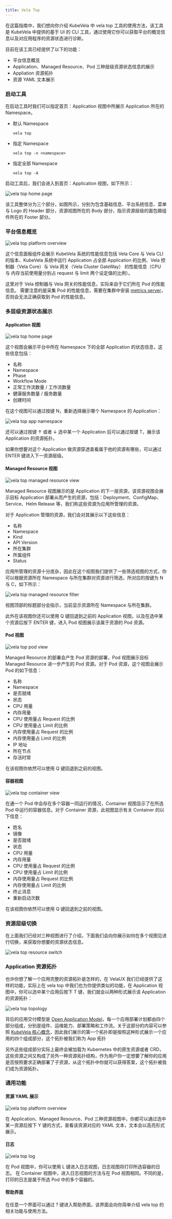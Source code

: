 ```yaml
---
title: Vela Top
---
```


在这篇指南中，我们想向你介绍 KubeVela 中 vela top 工具的使用方法，该工具是 KubeVela 中提供的基于 UI 的 CLI 工具，通过使用它你可以获取平台的概览信息以及对应用程序的资源状态进行诊断。

目前在该工具已经提供了以下的功能：

- 平台信息概览
- Application、Managed Resource、Pod 三种层级资源状态信息的展示
- Appliation 资源拓扑
- 资源 YAML 文本展示

### 启动工具

在启动工具时我们可以指定首页：Application 视图中所展示 Application 所在的 Namespace。

- 默认 Namespace
    ```shell
  vela top
  ```

- 指定 Namespace
    ```shell
  vela top -n <namespace>
  ```

- 指定全部 Namespace
  ```shell
  vela top -A
  ```

启动工具后，我们会进入到首页：Application 视图，如下所示：

![vela top home page](../resources/vela-top-home-page.png)

该工具整体分为三个部分，如图所示，分别为包含基础信息、平台系统信息、菜单与 Logo 的 Header 部分，资源视图所在的 Body 部分，指示资源层级的面包屑组件所在的 Footer 部分。

### 平台信息概览

![vela top platform overview](../resources/vela-top-overview.png)

这个信息面板组件会展示 KubeVela 系统的性能信息包括 Vela Core 与 Vela CLI 的版本、KubeVela 系统中运行 Application 占全部 Application 的比例、Vela 控制器（Vela Core）与 Vela 网关（Vela Cluster GateWay） 的性能信息（CPU 与 内存当前使用量分别占 request 与 limit 两个设定值的比例）。

这里对于 Vela 控制器与 Vela 网关的性能信息，实际来自于它们所在 Pod 的性能信息。 需要注意的是采集 Pod 的性能信息，需要在集群中安装 [metrics server](https://github.com/kubernetes-sigs/metrics-server)，否则会无法正确获取到 Pod 的性能信息。


### 多层级资源状态展示

#### Application 视图

![vela top home page](../resources/vela-top-home-page.png)

这个视图会展示平台中所在 Namespace 下的全部 Application 的状态信息，这些信息包括：

- 名称
- Namespace
- Phase
- Workflow Mode
- 正常工作流数量 / 工作流数量
- 健康服务数量 / 服务数量
- 创建时间

在这个视图可以通过按键 N，重新选择展示哪个 Namespace 的 Application：

![vela top app namespace](../resources/vela-top-app-namespace.png)

还可以通过按键 ↑ 或者 ↓ 选中某一个 Application 后可以通过按键 T，展示该 Application 的资源拓扑。

如果你想要对这个 Application 做资源穿透查看属于他的资源有哪些，可以通过 ENTER 键进入下一资源层级。


#### Managed Resource 视图

![vela top managed resource view](../resources/vela-top-managed-resource-view.png)

Managed Resource 视图展示的是 Application 的下一层资源，该资源视图会展示目标 Application 部署从而产生的资源，包括：Deployment、ConfigMap、Service、Helm Release 等，我们称这些资源为应用所管理的资源。

对于 Application 管理的资源，我们会对其展示以下这些信息：

- 名称
- Namespace
- Kind
- API Version
- 所在集群
- 所属组件
- Status

应用所管理的资源十分庞杂，因此在这个视图我们提供了一些筛选视图的方式，你可以根据资源所在 Namespace 与所在集群对资源进行筛选，所对应的按键为 N 与 C，如下所示：

![vela top managed resource filter](../resources/vela-top-managed-resource-filter.gif)

视图顶部的标题部分会指示，当前显示资源所在 Namespace 与所在集群。

此外在该视图你还可以使用 Q 键回退到之前的 Application 视图，以及在选中某个资源后按下 ENTER 键，进入 Pod 视图展示该属于资源的 Pod 资源。

#### Pod 视图

![vela top pod view](../resources/vela-top-pod-view.png)

Managed Resource 的部署会产生 Pod 资源的部署，Pod 视图展示目标 Managed Resource 进一步产生的 Pod 资源。对于 Pod 资源，这个视图会展示 Pod 的如下信息：

- 名称
- Namespace
- 是否就绪
- 状态
- CPU 用量
- 内存用量
- CPU 使用量占 Request 的比例
- CPU 使用量占 Limit 的比例
- 内存使用量占 Request 的比例
- 内存使用量占 Limit 的比例
- IP 地址
- 所在节点
- 存活时常

在该视图你依然可以使用 Q 键回退到之前的视图。

#### 容器视图
![vela top container view](../resources/vela-top-container-view.png)

在通一个 Pod 中会存在多个容器一同运行的情况，Container 视图显示了在所选 Pod 中运行的容器信息。对于 Container 资源，此视图显示有关 Container 的以下信息：
- 姓名
- 镜像
- 是否就绪
- 状态
- CPU 用量
- 内存用量
- CPU 使用量占 Request 的比例
- CPU 使用量占 Limit 的比例
- 内存使用量占 Request 的比例
- 内存使用量占 Limit 的比例
- 终止消息
- 重新启动次数

在该视图你依然可以使用 Q 键回退到之前的视图。

### 资源层级切换

在上面我们已经对三种视图进行了介绍，下面我们会向你展示如何在多个视图见进行切换，来获取你想要的资源状态信息。

![vela top resource switch](../resources/vela-top-resource-switch.gif)

### Application 资源拓扑

也许你想了解一个应用完整的资源拓扑是怎样的，在 VelaUX 我们已经提供了这样的功能，实际上在 vela top 中我们也为你提供类似的功能，在 Application 视图中，你可以选中某个应用后按下 T 键，我们就会以两种形式展示该 Application 的资源拓扑：

![vela top topology](../resources/vela-top-topology.png)

背后的应用交付模型是 [Open Application Model](https://kubevela.io/zh/docs/platform-engineers/oam/oam-model)，每一个应用部署计划都由四个部分组成，分别是组件、运维能力、部署策略和工作流。关于这部分的内容可以参照 [KubeVela 核心概念](https://kubevela.io/zh/docs/getting-started/core-concept)，因此我们展示的第一个拓扑即是按照这种形式展示一个应用的四个组成部分，这个拓扑被我们称为 App 拓扑

另外这些组成部分实际上最终会被加载为 Kubernetes 中的原生资源或者 CRD，这些资源之间又构成了另外一种资源拓扑结构，作为用户你一定想要了解你的应用是否按照要求正确部署了子资源，从这个拓扑中你就可以获得答案，这个拓扑被我们成为资源拓扑。

### 通用功能
#### 资源 YAML 展示

![vela top platform overview](../resources/vela-top-yaml.png)

在 Application、Managed Resource、Pod 三种资源视图中，你都可以通过选中某一资源后按下 Y 键的方式，查看该资源对应的 YAML 文本，文本会以高亮形式展示。

#### 日志

![vela top log](../resources/vela-top-log.png)


在 Pod 视图中，你可以使用 L 键进入日志视图，日志视图将打印所选容器的日志。
在 Container 视图中，进入日志视图的方法与在 Pod 视图相同。不同的是，打印的日志是属于所选 Pod 中的多个容器的。


#### 帮助界面

在任意一个界面可以通过 ? 键进入帮助界面，该界面会向你简单介绍 vela top 的相关功能与使用方法。

